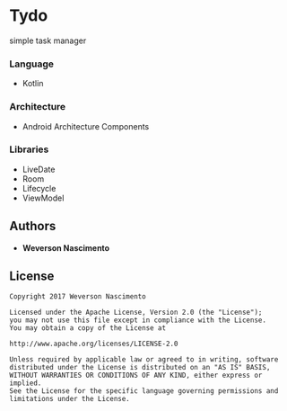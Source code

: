 # Tydo
 
simple task manager

### Language
- Kotlin 

### Architecture
- Android Architecture Components 

### Libraries

- LiveDate
- Room
- Lifecycle
- ViewModel


## Authors

* **Weverson Nascimento**

## License


    Copyright 2017 Weverson Nascimento

    Licensed under the Apache License, Version 2.0 (the "License");
    you may not use this file except in compliance with the License.
    You may obtain a copy of the License at

    http://www.apache.org/licenses/LICENSE-2.0

    Unless required by applicable law or agreed to in writing, software
    distributed under the License is distributed on an "AS IS" BASIS,
    WITHOUT WARRANTIES OR CONDITIONS OF ANY KIND, either express or implied.
    See the License for the specific language governing permissions and
    limitations under the License.
